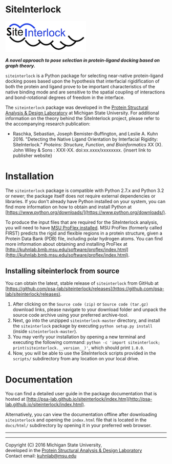 # SiteInterlock

<div style="max-width:50%;">
<img src="docs/sources/images/logo_small.png" alt="SiteInterlock Logo">
</div>


***A novel approach to pose selection in protein-ligand docking based on graph theory.***

`siteinterlock` is a Python package for selecting near-native protein-ligand
docking poses based upon the hypothesis that interfacial rigidification
of both the protein and ligand prove to be important characteristics of
the native binding mode and are sensitive to the spatial coupling of
interactions and bond-rotational degrees of freedom in the interface.


The `siteinterlock` package was developed in the
[Protein Structural Analysis & Design Laboratory](http://www.kuhnlab.bmb.msu.edu)
at Michigan State University. For additional information on the theory
behind the SiteInterlock project, please refer to the accompanying research publication:

- Raschka, Sebastian, Joseph Bemister-Buffington, and Leslie A. Kuhn 2016.
"Detecting the Native Ligand Orientation by Interfacial Rigidity: SiteInterlock."
*Proteins: Structure, Function, and Bioinformatics*
XX (X). John Wiley & Sons : XXX-XX. doi:xx.xxxx/xxxxxxxx.
 {insert link to publisher website}

# Installation

The `siteinterlock` package is compatible with Python 2.7.x and Python 3.2 or newer; the package itself does not require external
dependencies or libraries. If you don't already have Python installed on your system, you can find more information on how to obtain
and install Python at [https://www.python.org/downloads/](https://www.python.org/downloads/).

To produce the input files that are required for the SiteInterlock analysis,
you will need to have [MSU ProFlex installed](http://kuhnlab.bmb.msu.edu/software/index.html).
MSU ProFlex (formerly called FIRST) predicts the rigid and flexible regions in a protein structure,
given a Protein Data Bank (PDB) file, including polar hydrogen atoms. You can find more information
about obtaining and installing ProFlex at [http://kuhnlab.bmb.msu.edu/software/proflex/index.html](http://kuhnlab.bmb.msu.edu/software/proflex/index.html).


## Installing siteinterlock from source

You can obtain the latest, stable release of `siteinterlock` from GitHub at [https://github.com/psa-lab/siteinterlock/releases](https://github.com/psa-lab/siteinterlock/releases).

1. After clicking on the `Source code (zip)` or `Source code (tar.gz)` download links,
please navigate to your download folder and unpack the source code archive using your preferred archive-tool.
2. Next, go into the unzipped `siteinterlock-master` directory,
and install the `siteinterlock`
package by executing `python setup.py install` (inside `siteinterlock-master`).
3. You may verify your installation by opening a new
terminal and executing the following command:
`python -c 'import siteinterlock; print(siteinterlock.__version__)'`, which should print `1.0.0`.
4. Now, you will be able to use the SiteInterlock scripts provided
in the `scripts/` subdirectory from any location on your local drive.

# Documentation

You can find a detailed user guide in the package documentation that
is hosted at [http://psa-lab.github.io/siteinterlock/index.htm](http://psa-lab.github.io/siteinterlock/index.html).

Alternatively, you can view the documentation offline after
downloading `siteinterlock` and opening the `index.html` file that is
located in the `docs/html/` subdirectory by opening it in your preferred web browser.

---

---

Copyright (C) 2016 Michigan State University,  
developed in the [Protein Structural Analysis & Design Laboratory](http://www.kuhnlab.bmb.msu.edu)  
Contact email: kuhnlab@msu.edu
